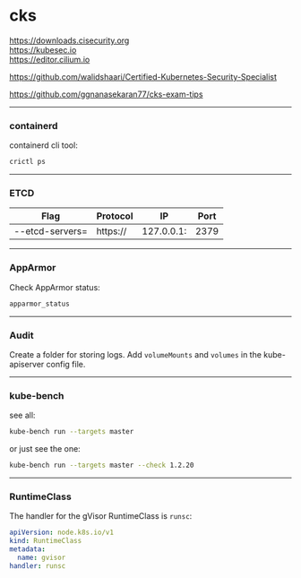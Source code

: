 # cks

https://downloads.cisecurity.org \
https://kubesec.io \
https://editor.cilium.io

https://github.com/walidshaari/Certified-Kubernetes-Security-Specialist

https://github.com/ggnanasekaran77/cks-exam-tips

---

### containerd

containerd cli tool:
```bash
crictl ps
```

---

### ETCD

Flag | Protocol | IP | Port
---|---|---|---
--etcd-servers= | https:// | 127.0.0.1: | 2379

---

### AppArmor

Check AppArmor status:
```bash
apparmor_status
```

---

### Audit

Create a folder for storing logs. Add `volumeMounts` and `volumes` in the kube-apiserver config file.

---

### kube-bench

see all:
```bash
kube-bench run --targets master
```

or just see the one:
```bash
kube-bench run --targets master --check 1.2.20
```

---

### RuntimeClass

The handler for the gVisor RuntimeClass is `runsc`:
```yaml
apiVersion: node.k8s.io/v1
kind: RuntimeClass
metadata:
  name: gvisor 
handler: runsc
```

